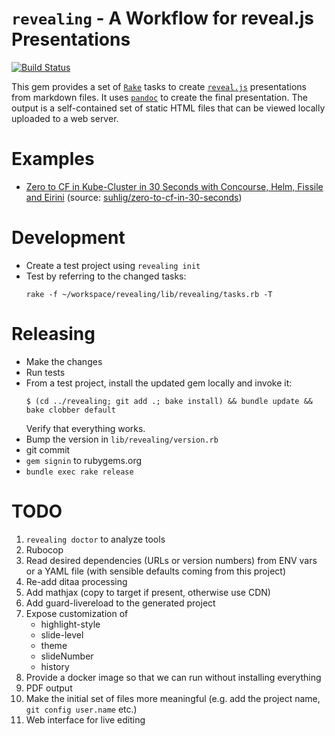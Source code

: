 # `revealing` - A Workflow for reveal.js Presentations

[![Build Status](https://travis-ci.org/suhlig/revealing.svg?branch=master)](https://travis-ci.org/suhlig/revealing)

This gem provides a set of [`Rake`](https://github.com/ruby/rake) tasks to create [`reveal.js`](https://revealjs.com) presentations from markdown files. It uses [`pandoc`](https://pandoc.org/) to create the final presentation. The output is a self-contained set of static HTML files that can be viewed locally uploaded to a web server.

# Examples

* [Zero to CF in Kube-Cluster in 30 Seconds with Concourse, Helm, Fissile and Eirini](http://zero2cfin30s.eirini.cf/) (source: [suhlig/zero-to-cf-in-30-seconds](https://github.com/suhlig/zero-to-cf-in-30-seconds))

# Development

* Create a test project using `revealing init`
* Test by referring to the changed tasks:
  ```console
  rake -f ~/workspace/revealing/lib/revealing/tasks.rb -T
  ```

# Releasing

* Make the changes
* Run tests
* From a test project, install the updated gem locally and invoke it:
  ```console
  $ (cd ../revealing; git add .; bake install) && bundle update && bake clobber default
  ```
  Verify that everything works.
* Bump the version in `lib/revealing/version.rb`
* git commit
* `gem signin` to rubygems.org
* `bundle exec rake release`

# TODO

1. `revealing doctor` to analyze tools
1. Rubocop
1. Read desired dependencies (URLs or version numbers) from ENV vars or a YAML file (with sensible defaults coming from this project)
1. Re-add ditaa processing
1. Add mathjax (copy to target if present, otherwise use CDN)
1. Add guard-livereload to the generated project
1. Expose customization of
   * highlight-style
   * slide-level
   * theme
   * slideNumber
   * history
1. Provide a docker image so that we can run without installing everything
1. PDF output
1. Make the initial set of files more meaningful (e.g. add the project name, `git config user.name` etc.)
1. Web interface for live editing
